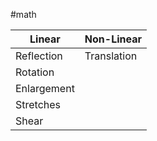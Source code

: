#math

|Linear|Non-Linear|
| --- | --- |
|Reflection|Translation|
|Rotation||
|Enlargement||
|Stretches||
|Shear||
